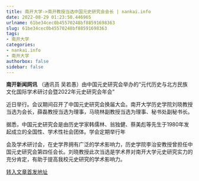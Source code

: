 ```yaml
---
title: 南开大学->南开教授当选中国元史研究会会长 | nankai.info
date: 2022-08-29 01:23:50.446965
urlname: 61be34cec0b45570248bf88591698363
slug: 61be34cec0b45570248bf88591698363
tags: 
- 南开大学
categories:
- nankai.info
- 南开大学
authorbox: false
sidebar: false
---
```

**南开新闻网讯** （通讯员 吴若愚）由中国元史研究会举办的“元代历史与北方民族文化国际学术研讨会暨2022年元史研究会年会”

近日举行。会议期间召开了中国元史研究会换届大会。南开大学历史学院刘晓教授当选为会长，薛磊教授当选为理事，马晓林副教授当选为理事、秘书处副秘书长。

据悉，中国元史研究会是由历史学家韩儒林、翁独健、蔡美彪等先生于1980年发起成立的全国性、学术性社会团体。学会定期举行年
<!--more-->
会及学术研讨会，在史学界拥有广泛的学术影响力，历史学院李治安教授曾担任中国元史研究会第四任会长。刘晓教授此次当选是学术界对南开大学元史研究实力的充分肯定，有助于提高我校元史研究的学术影响力。



[转入文章首发地址](http://news.nankai.edu.cn/ywsd/system/2022/08/25/030052569.shtml)
